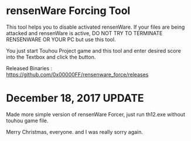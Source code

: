 # rensenWare Forcing Tool
This tool helps you to disable activated rensenWare. If your files are being attacked and rensenWare is active, DO NOT TRY TO TERMINATE RENSENWARE OR YOUR PC but use this tool.

You just start Touhou Project game and this tool and enter desired score into the Textbox and click the button.

Released Binaries : https://github.com/0x00000FF/rensenware_force/releases

# December 18, 2017 UPDATE
Made more simple version of rensenWare Forcer, just run th12.exe without touhou game file.

Merry Christmas, everyone. and I was really sorry again.
